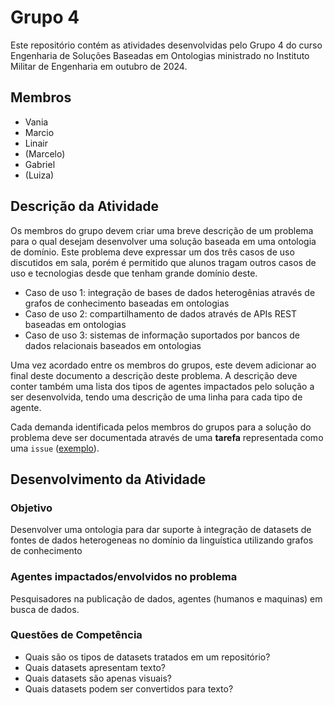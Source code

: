 # Grupo 4

Este repositório contém as atividades desenvolvidas pelo Grupo 4 do curso Engenharia de Soluções Baseadas em Ontologias ministrado no Instituto Militar de Engenharia em outubro de 2024.

## Membros

- Vania
- Marcio
- Linair
- (Marcelo)
- Gabriel
- (Luiza)

## Descrição da Atividade

Os membros do grupo devem criar uma breve descrição de um problema para o qual desejam desenvolver uma solução baseada em uma ontologia de domínio. Este problema deve expressar um dos três casos de uso discutidos em sala, porém é permitido que alunos tragam outros casos de uso e tecnologias desde que tenham grande domínio deste.

- Caso de uso 1: integração de bases de dados heterogênias através de grafos de conhecimento baseadas em ontologias
- Caso de uso 2: compartilhamento de dados através de APIs REST baseadas em ontologias
- Caso de uso 3: sistemas de informação suportados por bancos de dados relacionais baseados em ontologias

Uma vez acordado entre os membros do grupos, este devem adicionar ao final deste documento a descrição deste problema. A descrição deve conter também uma lista dos tipos de agentes impactados pelo solução a ser desenvolvida, tendo uma descrição de uma linha para cada tipo de agente.

Cada demanda identificada pelos membros do grupos para a solução do problema deve ser documentada através de uma **tarefa** representada como uma `issue` ([exemplo](https://github.com/ime-course-2024/grupo-1/issues/1)).

## Desenvolvimento da Atividade 

### Objetivo
Desenvolver uma ontologia para dar suporte à integração de datasets de fontes de dados heterogeneas no domínio da linguística utilizando grafos de conhecimento 

### Agentes impactados/envolvidos no problema
Pesquisadores na publicação de dados, agentes (humanos e maquinas) em busca de dados.


### Questões de Competência
* Quais são os tipos de datasets tratados em um repositório?
* Quais datasets apresentam texto?
* Quais datasets são apenas visuais?
* Quais datasets podem ser convertidos para texto?
